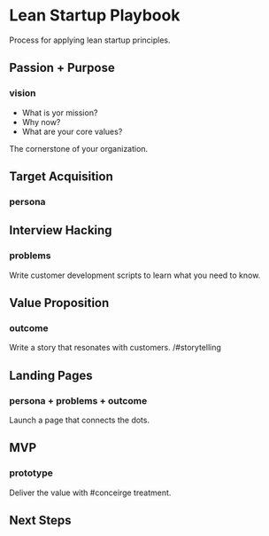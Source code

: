 Lean Startup Playbook
================================

Process for applying lean startup principles.

Passion &#043; Purpose
------------------------- 
### vision

* What is yor mission?
* Why now?
* What are your core values?

The cornerstone of your organization.

Target Acquisition
------------------------- 
### persona

Interview Hacking
------------------------- 
### problems 

Write customer development scripts to learn what you need to know.

Value Proposition
------------------------- 
### outcome

Write a story that resonates with customers. /#storytelling

Landing Pages
------------------------- 
### persona + problems + outcome

Launch a page that connects the dots.

MVP
------------------------- 
### prototype

Deliver the value with #conceirge treatment.

Next Steps
-------------------------
